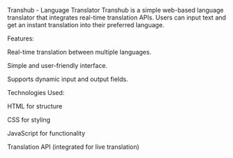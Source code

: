 Transhub - Language Translator
Transhub is a simple web-based language translator that integrates real-time translation APIs. Users can input text and get an instant translation into their preferred language.


Features: 

Real-time translation between multiple languages.

Simple and user-friendly interface.

Supports dynamic input and output fields.

Technologies Used: 

HTML for structure

CSS for styling

JavaScript for functionality

Translation API (integrated for live translation)
